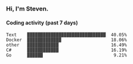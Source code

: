 ### Hi, I'm Steven.

#### Coding activity (past 7 days)
```
Text    ▓▓▓▓▓▓▓▓▓▓▓▓▓▓▓▓▓▓▓▓▓▓▓▓▓▓▓▓▓▓  40.05%
Docker  ▓▓▓▓▓▓▓▓▓▓▓▓▓                   18.06%
other   ▓▓▓▓▓▓▓▓▓▓▓▓                    16.49%
C#      ▓▓▓▓▓▓▓▓▓▓▓▓                    16.19%
Go      ▓▓▓▓▓▓                           9.21%
```
